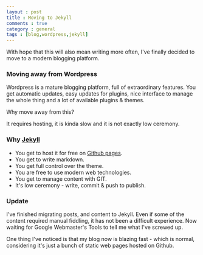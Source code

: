 ```yaml
---
layout : post
title : Moving to Jekyll
comments : true
category : general
tags : [blog,wordpress,jekyll]
---
```

With hope that this will also mean writing more often, I've finally decided to move to a modern blogging platform.

### Moving away from Wordpress

Wordpress is a mature blogging platform, full of extraordinary features. You get automatic updates, easy updates for 
plugins, nice interface to manage the whole thing and a lot of available plugins & themes.

Why move away from this?

It requires hosting, it is kinda slow and it is not exactly low ceremony.

### Why [Jekyll][1]

* You get to host it for free on [Github pages][2]. 
* You get to write markdown.
* You get full control over the theme.
* You are free to use modern web technologies.
* You get to manage content with GIT.
* It's low ceremony - write, commit & push to publish.

### Update

I've finished migrating posts, and content to Jekyll. Even if some of the content required manual fiddling, it has not been a difficult experience. Now waiting for Google Webmaster's Tools to tell me what I've screwed up.

One thing I've noticed is that my blog now is blazing fast - which is normal, considering it's just a bunch of static web pages hosted on Github.

[1]: https://github.com/jekyll/jekyll
[2]: https://help.github.com/articles/using-jekyll-with-pages